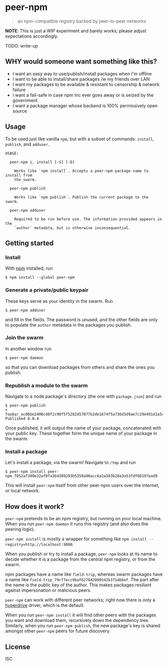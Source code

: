 # peer-npm

> an npm-compatible registry backed by peer-to-peer networks

**NOTE**: This is just a WIP experiment and barely works; please adjust
expectations accordingly.

TODO: write-up


## WHY would someone want something like this?

- I want an easy way to use/publish/install packages when I'm offline
- I want to be able to install/share packages /w my friends over LAN
- I want my packages to be available & resistant to censorship & network failure
- I want a fail-safe in case npm Inc ever goes away or is seized by the government
- I want a package manager whose backend is 100% permissively open source



## Usage

To be used just like vanilla `npm`, but with a subset of commands: `install`,
`publish`, and `adduser`.

```
USAGE:

  peer-npm i, install [-S] [-D]

    Works like `npm install`. Accepts a peer-npm package name to install from
    the swarm.

  peer-npm publish

    Works like `npm publish`. Publish the current package to the swarm.

  peer-npm adduser

    Required to be run before use. The information provided appears in the
    `author` metadata, but is otherwise inconsequential.

```

## Getting started

### Install

With [npm](https://npmjs.org/) installed, run

```
$ npm install --global peer-npm
```

### Generate a private/public keypair

These keys serve as your identity in the swarm. Run

```
$ peer-npm adduser
```

and fill in the fields. The password is unused, and the other fields are only to
populate the `author` metadata in the packages you publish.

### Join the swarm

In another window run

```
$ peer-npm daemon
```

so that you can download packages from others and share the ones you publish.

### Republish a module to the swarm

Navigate to a node package's directory (the one with `package.json`) and run

```
$ peer-npm publish
+ foobar_ac06be2400c40f2c90f5f5282d57877b2de1674f5a736d3d9ae7c29e491d1a5c
Published 0.0.4
```

Once published, it will output the name of your package, concatenated with your
public key. These together form the unique name of your package in the swarm.

### Install a package

Let's install a package, via the swarm! Navigate to `/tmp` and run

```
$ peer-npm install peer-npm_f052af309e32af0fa3b4309293b5350a00acc6a2a583b28a3a53fdf88197ead9
```

This will install `peer-npm` itself from other peer-npm users over the internet,
or local network.


## How does it work?

`peer-npm` pretends to be an npm registry, but running on your local machine.
When you run `peer-npm daemon` it runs this registry (and also does the peering
logic).

`peer-npm install` is mostly a wrapper for something like `npm install
--registry=http://localhost:9000`.

When you publish or try to install a package, `peer-npm` looks at its name to
decide whether it is a package from the central npm registry, or from the swarm.

npm packages have a name like `field-trip`, whereas swarm packages have a name
like `field-trip_79cf7ecc9baf627642099542b3714bbef`. The part after the name is
the public key of the author. This makes packages resiliant against
impersonation or malicious peers.

`peer-npm` can work with different peer networks; right now there is only a
[hyperdrive](https://github.com/mafintosh/hyperdrive) driver, which is the
default.

When you run `peer-npm install` it will find other peers with the packages you
want and download them, recursively down the dependency tree. Similarly, when
you run `peer-npm publish`, the new package's key is shared amongst other
`peer-npm` peers for future discovery.

## License

ISC

